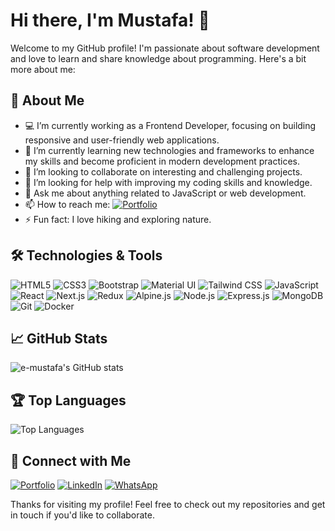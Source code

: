 # Hi there, I'm Mustafa! 👋

Welcome to my GitHub profile! I'm passionate about software development and love to learn and share knowledge about programming. Here's a bit more about me:

## 🚀 About Me

- 💻 I’m currently working as a Frontend Developer, focusing on building responsive and user-friendly web applications.
- 🌱 I’m currently learning new technologies and frameworks to enhance my skills and become proficient in modern development practices.
- 👯 I’m looking to collaborate on interesting and challenging projects.
- 🤔 I’m looking for help with improving my coding skills and knowledge.
- 💬 Ask me about anything related to JavaScript or web development.
- 📫 How to reach me: [![Portfolio](https://img.shields.io/badge/Portfolio-000000?style=for-the-badge&logo=about.me&logoColor=white)](https://e-mustafa.github.io/portfolio/)
- ⚡ Fun fact: I love hiking and exploring nature.

## 🛠️ Technologies & Tools

![HTML5](https://img.shields.io/badge/HTML5-E34F26?style=for-the-badge&logo=html5&logoColor=white)
![CSS3](https://img.shields.io/badge/CSS3-1572B6?style=for-the-badge&logo=css3&logoColor=white)
![Bootstrap](https://img.shields.io/badge/Bootstrap-7952B3?style=for-the-badge&logo=bootstrap&logoColor=white)
![Material UI](https://img.shields.io/badge/Material_UI-0081CB?style=for-the-badge&logo=material-ui&logoColor=white)
![Tailwind CSS](https://img.shields.io/badge/Tailwind_CSS-38B2AC?style=for-the-badge&logo=tailwind-css&logoColor=white)
![JavaScript](https://img.shields.io/badge/JavaScript-F7DF1E?style=for-the-badge&logo=javascript&logoColor=black)
![React](https://img.shields.io/badge/React-61DAFB?style=for-the-badge&logo=react&logoColor=black)
![Next.js](https://img.shields.io/badge/Next.js-000000?style=for-the-badge&logo=nextdotjs&logoColor=white)
![Redux](https://img.shields.io/badge/Redux-764ABC?style=for-the-badge&logo=redux&logoColor=white)
![Alpine.js](https://img.shields.io/badge/Alpine.js-8BC0D0?style=for-the-badge&logo=alpinedotjs&logoColor=white)
![Node.js](https://img.shields.io/badge/Node.js-339933?style=for-the-badge&logo=nodedotjs&logoColor=white)
![Express.js](https://img.shields.io/badge/Express.js-000000?style=for-the-badge&logo=express&logoColor=white)
![MongoDB](https://img.shields.io/badge/MongoDB-47A248?style=for-the-badge&logo=mongodb&logoColor=white)
![Git](https://img.shields.io/badge/Git-F05032?style=for-the-badge&logo=git&logoColor=white)
![Docker](https://img.shields.io/badge/Docker-2496ED?style=for-the-badge&logo=docker&logoColor=white)

## 📈 GitHub Stats

![e-mustafa's GitHub stats](https://github-readme-stats.vercel.app/api?username=e-mustafa&show_icons=true&theme=radical)

## 🏆 Top Languages

![Top Languages](https://github-readme-stats.vercel.app/api/top-langs/?username=e-mustafa&layout=compact&theme=radical)

## 🔗 Connect with Me

[![Portfolio](https://img.shields.io/badge/Portfolio-000000?style=for-the-badge&logo=about.me&logoColor=white)](https://e-mustafa.github.io/portfolio/)
[![LinkedIn](https://img.shields.io/badge/LinkedIn-0077B5?style=for-the-badge&logo=linkedin&logoColor=white)](https://www.linkedin.com/in/e-mustafa/)
[![WhatsApp](https://img.shields.io/badge/WhatsApp-1DA1F2?style=for-the-badge&logo=whatsapp&logoColor=white)](https://wa.me/+201119706667)

Thanks for visiting my profile! Feel free to check out my repositories and get in touch if you'd like to collaborate.
